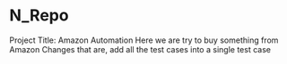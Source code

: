 # N_Repo
Project Title: Amazon Automation
Here we are try to buy something from Amazon
Changes that are, add all the test cases into a single test case
